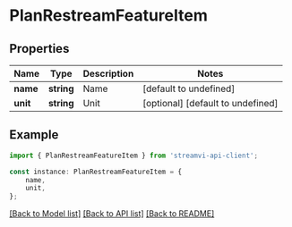 # PlanRestreamFeatureItem


## Properties

Name | Type | Description | Notes
------------ | ------------- | ------------- | -------------
**name** | **string** | Name | [default to undefined]
**unit** | **string** | Unit | [optional] [default to undefined]

## Example

```typescript
import { PlanRestreamFeatureItem } from 'streamvi-api-client';

const instance: PlanRestreamFeatureItem = {
    name,
    unit,
};
```

[[Back to Model list]](../README.md#documentation-for-models) [[Back to API list]](../README.md#documentation-for-api-endpoints) [[Back to README]](../README.md)
